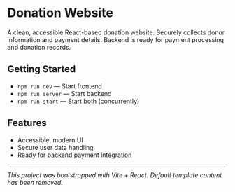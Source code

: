 # Donation Website

A clean, accessible React-based donation website. Securely collects donor information and payment details. Backend is ready for payment processing and donation records.

## Getting Started

- `npm run dev` — Start frontend
- `npm run server` — Start backend
- `npm run start` — Start both (concurrently)

## Features

- Accessible, modern UI
- Secure user data handling
- Ready for backend payment integration

---

*This project was bootstrapped with Vite + React. Default template content has been removed.*
